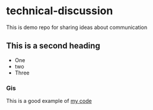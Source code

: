 # technical-discussion
This is demo repo for sharing ideas about communication


## This is a second heading

* One
* two
* Three

### Gis
This is a good example of [my code](git@gist.github.com:f5a8580434cdf90ab2657f8c734475fe.git)
